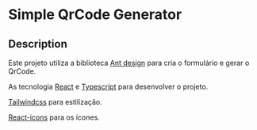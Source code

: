 # Simple QrCode Generator

## Description

Este projeto utiliza a biblioteca [Ant design](https://ant.design/) para cria o formulário e gerar o QrCode.

As tecnologia [React](https://pt-br.reactjs.org/) e [Typescript](https://www.typescriptlang.org/) para desenvolver o projeto.

[Tailwindcss](https://tailwindcss.com/) para estilização.

[React-icons](https://react-icons.github.io/react-icons/) para os ícones.

